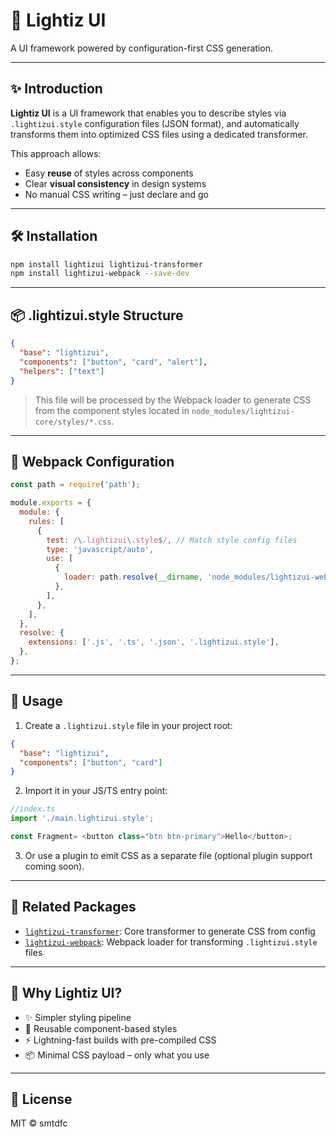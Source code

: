 # 🌟 Lightiz UI

 A UI framework powered by configuration-first CSS generation.

---

## ✨ Introduction

**Lightiz UI** is a UI framework that enables you to describe styles via `.lightizui.style` configuration files (JSON format), and automatically transforms them into optimized CSS files using a dedicated transformer.

This approach allows:

* Easy **reuse** of styles across components
* Clear **visual consistency** in design systems
* No manual CSS writing – just declare and go

---

## 🛠 Installation

```bash
npm install lightizui lightizui-transformer
npm install lightizui-webpack --save-dev
```

---

## 📦 .lightizui.style Structure

```json
{
  "base": "lightizui",
  "components": ["button", "card", "alert"],
  "helpers": ["text"]
}
```

> This file will be processed by the Webpack loader to generate CSS from the component styles located in `node_modules/lightizui-core/styles/*.css`.

---

## 🔧 Webpack Configuration

```javascript
const path = require('path');

module.exports = {
  module: {
    rules: [
      {
        test: /\.lightizui\.style$/, // Match style config files
        type: 'javascript/auto',
        use: [
          {
            loader: path.resolve(__dirname, 'node_modules/lightizui-webpack/dist/index.js'),
          },
        ],
      },
    ],
  },
  resolve: {
    extensions: ['.js', '.ts', '.json', '.lightizui.style'],
  },
};
```

---

## 🚀 Usage

1. Create a `.lightizui.style` file in your project root:

```json
{
  "base": "lightizui",
  "components": ["button", "card"]
}
```

2. Import it in your JS/TS entry point:

```typescript
//index.ts
import './main.lightizui.style';

const Fragment= <button class="btn btn-primary">Hello</button>;
```

3. Or use a plugin to emit CSS as a separate file (optional plugin support coming soon).

---

## 📁 Related Packages

* [`lightizui-transformer`](https://npmjs.com/package/lightizui-transformer): Core transformer to generate CSS from config
* [`lightizui-webpack`](https://npmjs.com/package/lightizui-webpack): Webpack loader for transforming `.lightizui.style` files

---

## 🧠 Why Lightiz UI?

* ✨ Simpler styling pipeline
* 🔁 Reusable component-based styles
* ⚡ Lightning-fast builds with pre-compiled CSS
* 📦 Minimal CSS payload – only what you use

---

## 📜 License

MIT © smtdfc
